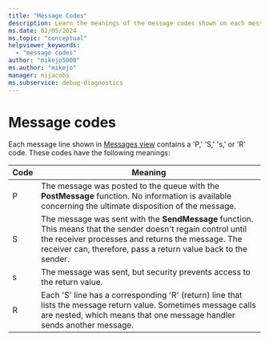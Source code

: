 ```yaml
---
title: "Message Codes"
description: Learn the meanings of the message codes shown on each message line of Messages View.
ms.date: 02/05/2024
ms.topic: "conceptual"
helpviewer_keywords:
  - "message codes"
author: "mikejo5000"
ms.author: "mikejo"
manager: mijacobs
ms.subservice: debug-diagnostics
---
```


# Message codes

Each message line shown in [Messages view](/previous-versions/visualstudio/visual-studio-2017/debugger/messages-view) contains a 'P,' 'S,' 's,' or 'R' code. These codes have the following meanings:

|Code|Meaning|
|----------|-------------|
|P|The message was posted to the queue with the **PostMessage** function. No information is available concerning the ultimate disposition of the message.|
|S|The message was sent with the **SendMessage** function. This means that the sender doesn't regain control until the receiver processes and returns the message. The receiver can, therefore, pass a return value back to the sender.|
|s|The message was sent, but security prevents access to the return value.|
|R|Each 'S' line has a corresponding 'R' (return) line that lists the message return value. Sometimes message calls are nested, which means that one message handler sends another message.|